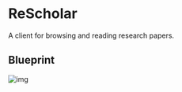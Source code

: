 # ReScholar
A client for browsing and reading research papers.

## Blueprint
![img](https://github.com/pranavAbe/ReScholar/blob/main/rescholar.drawio.svg)

